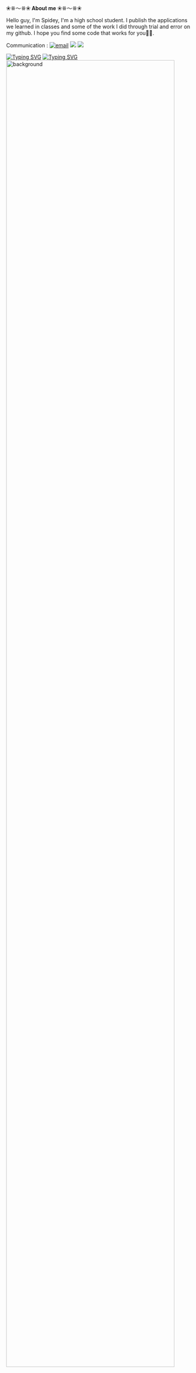 ❀ꗥ～ꗥ❀ 𝐀𝐛𝐨𝐮𝐭 𝐦𝐞 ❀ꗥ～ꗥ❀ <br/>

Hello guy, I'm Spidey, I'm a high school student. I publish the applications we learned in classes and some of the work I did through trial and error on my github. I hope you find some code that works for you🫸🫷.<br/>

Communication : [![email](https://img.shields.io/badge/Email-D14836?logo=gmail&logoColor=white)](mailto:nursevimbahce7@gmail.com) 
![](https://github-readme-stats.vercel.app/api?username=bhcnursevim&theme=blue-green&hide_border=true&include_all_commits=false&count_private=true)
![](https://github-readme-streak-stats.herokuapp.com/?user=bhcnursevim&theme=blue-green&hide_border=true) <br/>

<a href="https://git.io/typing-svg"><img src="https://readme-typing-svg.herokuapp.com?font=Fira+Code&pause=1000&color=980808&center=true&vCenter=true&multiline=false&repeat=false&width=600&lines=+Hayalleri+olmayanların+kanatları+da+yoktur" alt="Typing SVG" /></a>
<a href="https://git.io/typing-svg"><img src="https://readme-typing-svg.herokuapp.com?font=Fira+Code&pause=1000&color=980808&center=true&vCenter=true&multiline=false&repeat=false&width=600&lines=+Muhammed+Ali" alt="Typing SVG" /></a>
<img width="94.5%" align="center" src="https://c4.wallpaperflare.com/wallpaper/1002/562/398/muhammad-ali-boxer-wallpaper-preview.jpg" alt="background">


<!-- Proudly created with GPRM ( https://gprm.itsvg.in ) -->



